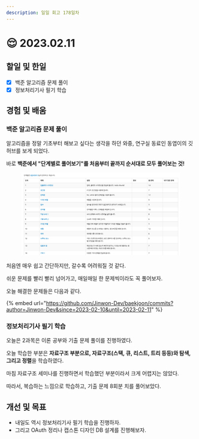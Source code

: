 ```yaml
---
description: 일일 회고 178일차
---
```


# 😌 2023.02.11

## 할일 및 한일&#x20;

* [x] 백준 알고리즘 문제 풀이&#x20;
* [x] 정보처리기사 필기 학습&#x20;

## 경험 및 배움&#x20;

### 백준 알고리즘 문제 풀이&#x20;

알고리즘을 정말 기초부터 해보고 싶다는 생각을 하던 와중, 연구실 동료인 동엽이의 깃허브를 보게 되었다.

바로 **백준에서 "단계별로 풀어보기"를 처음부터 끝까지 순서대로 모두 풀어보는 것!**

<figure><img src="../.gitbook/assets/image.png" alt=""><figcaption></figcaption></figure>

처음엔 매우 쉽고 간단하지만, 갈수록 어려워질 것 같다.

쉬운 문제를 빨리 빨리 넘어가고, 매일매일 한 문제씩이라도 꼭 풀어보자.

오늘 해결한 문제들은 다음과 같다.

{% embed url="https://github.com/Jinwon-Dev/baekjoon/commits?author=Jinwon-Dev&since=2023-02-10&until=2023-02-11" %}

### 정보처리기사 필기 학습&#x20;

오늘은 2과목은 이론 공부와 기출 문제 풀이를 진행하였다.

오늘 학습한 부분은 **자료구조 부분으로, 자료구조(스택, 큐, 리스트, 트리 등등)와 탐색, 그리고 정렬**을 학습하였다.

마침 자료구조 세미나를 진행하면서 학습했던 부분이라서 크게 어렵지는 않았다.

따라서, 복습하는 느낌으로 학습하고, 기출 문제 8회분 치를 풀어보았다.

## 개선 및 목표

* 내일도 역시 정보처리기사 필기 학습을 진행하자.&#x20;
* 그리고 OAuth 정리나 캡스톤 디자인 DB 설계를 진행해보자.&#x20;

